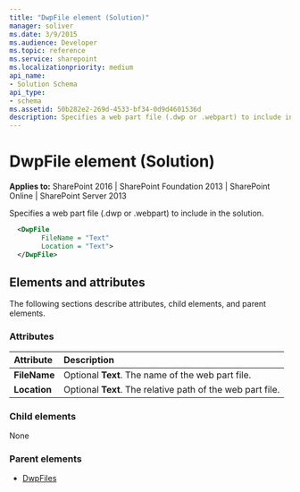 ```yaml
---
title: "DwpFile element (Solution)"
manager: soliver
ms.date: 3/9/2015
ms.audience: Developer
ms.topic: reference
ms.service: sharepoint
ms.localizationpriority: medium
api_name:
- Solution Schema
api_type:
- schema
ms.assetid: 50b282e2-269d-4533-bf34-0d9d4601536d
description: Specifies a web part file (.dwp or .webpart) to include in the solution.
---
```


# DwpFile element (Solution)

**Applies to:** SharePoint 2016 | SharePoint Foundation 2013 | SharePoint Online | SharePoint Server 2013
  
Specifies a web part file (.dwp or .webpart) to include in the solution.
  
```XML
  <DwpFile
        FileName = "Text" 
        Location = "Text">
  </DwpFile>
```

## Elements and attributes

The following sections describe attributes, child elements, and parent elements.

### Attributes

|**Attribute**|**Description**|
|:-----|:-----|
|**FileName** <br/> |Optional **Text**. The name of the web part file.  <br/> |
|**Location** <br/> |Optional **Text**. The relative path of the web part file.  <br/> |
   
### Child elements

None
   
### Parent elements

- [DwpFiles](dwpfiles-element-solution.md)
   

